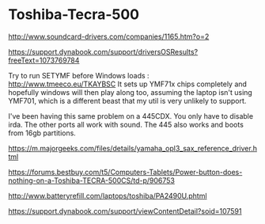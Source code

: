 # Toshiba-Tecra-500


http://www.soundcard-drivers.com/companies/1165.htm?o=2





https://support.dynabook.com/support/driversOSResults?freeText=1073769784




Try to run SETYMF before Windows loads : http://www.tmeeco.eu/TKAYBSC
It sets up YMF71x chips completely and hopefully windows will then play along too, assuming the laptop isn't using YMF701, which is a different beast that my util is very unlikely to support.




I've been having this same problem on a 445CDX. You only have to disable irda. The other ports all work with sound. The 445 also works and boots from 16gb partitions.


https://m.majorgeeks.com/files/details/yamaha_opl3_sax_reference_driver.html

https://forums.bestbuy.com/t5/Computers-Tablets/Power-button-does-nothing-on-a-Toshiba-TECRA-500CS/td-p/906753




http://www.batteryrefill.com/laptops/toshiba/PA2490U.phtml

https://support.dynabook.com/support/viewContentDetail?soid=107591

